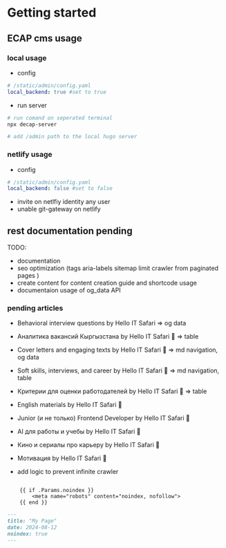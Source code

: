# Getting started

## ECAP cms usage

### local usage

- config

```yaml
# /static/admin/config.yaml
local_backend: true #set to true
```

- run server

```bash
# run comand on seperated terminal
npx decap-server

# add /admin path to the local hugo server
```

### netlify usage

- config

```yaml
# /static/admin/config.yaml
local_backend: false #set to false
```

- invite on netlfiy identity any user
- unable git-gateway on netlify

## rest documentation pending

TODO:

- documentation
- seo optimization (tags aria-labels sitemap limit crawler from paginated pages )
- create content for content creation guide and shortcode usage
- documentaion usage of og_data API

### pending articles

- Behavioral interview questions by Hello IT Safari => og data
- Аналитика вакансий Кыргызстана by Hello IT Safari 🦖 => table
- Cover letters and engaging texts by Hello IT Safari 🦖 => md navigation, og data
- Soft skills, interviews, and career by Hello IT Safari 🦖 => md navigation, table
- Критерии для оценки работодателей by Hello IT Safari 🦖 => table
- English materials by Hello IT Safari 🦖
- Junior (и не только) Frontend Developer by Hello IT Safari 🦖
- AI для работы и учебы by Hello IT Safari 🦖
- Кино и сериалы про карьеру by Hello IT Safari 🦖
- Мотивация by Hello IT Safari 🦖

- add logic to prevent infinite crawler

```hugo

    {{ if .Params.noindex }}
        <meta name="robots" content="noindex, nofollow">
    {{ end }}

```

```md
---
title: "My Page"
date: 2024-08-12
noindex: true
---
```
